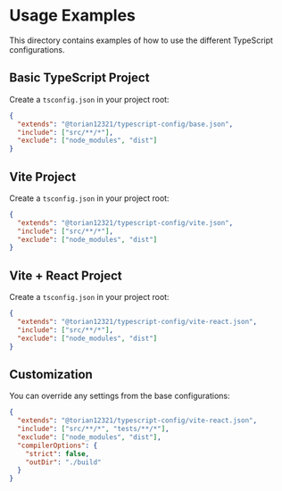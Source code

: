 # Usage Examples

This directory contains examples of how to use the different TypeScript configurations.

## Basic TypeScript Project

Create a `tsconfig.json` in your project root:

```json
{
  "extends": "@torian12321/typescript-config/base.json",
  "include": ["src/**/*"],
  "exclude": ["node_modules", "dist"]
}
```

## Vite Project

Create a `tsconfig.json` in your project root:

```json
{
  "extends": "@torian12321/typescript-config/vite.json",
  "include": ["src/**/*"],
  "exclude": ["node_modules", "dist"]
}
```

## Vite + React Project

Create a `tsconfig.json` in your project root:

```json
{
  "extends": "@torian12321/typescript-config/vite-react.json",
  "include": ["src/**/*"],
  "exclude": ["node_modules", "dist"]
}
```

## Customization

You can override any settings from the base configurations:

```json
{
  "extends": "@torian12321/typescript-config/vite-react.json",
  "include": ["src/**/*", "tests/**/*"],
  "exclude": ["node_modules", "dist"],
  "compilerOptions": {
    "strict": false,
    "outDir": "./build"
  }
}
```
